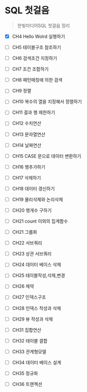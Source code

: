 # SQL 첫걸음

> 한빛미디어SQL 첫걸음 정리
>

- [x] CH4 Hello Wolrd 실행하기
- [ ] CH5 테이블구조 참조하기
- [ ] CH6 검색조건 지정하기
- [ ] CH7 조건 조합하기
- [ ] CH8 패턴매칭에 의한 검색
- [ ] CH9 정렬
- [ ] CH10 복수의 열을 지정해서 정렬하기
- [ ] CH11 결과 행 제한하기 
- [ ] CH12 수치연산 
- [ ] CH13 문자열연산 
- [ ] CH14 날짜연산 
- [ ] CH15 CASE 문으로 데이터 변환하기 
- [ ] CH16 행추가하기 
- [ ] CH17 삭제하기 
- [ ] CH18 데이터 갱신하기
- [ ] CH19 물리삭제와 논리삭제
- [ ] CH20 행개수 구하기
- [ ] CH21 count 이외의 집계함수
- [ ] CH21 그룹화
- [ ] CH22 서브쿼리
- [ ] CH23 상관 서브쿼리
- [ ] CH24 데이터 베이스 삭제
- [ ] CH25 테이블작성,삭제,변경
- [ ] CH26 제약
- [ ] CH27 인덱스구조
- [ ] CH28 인덱스 작성과 삭제
- [ ] CH29 뷰 작성과 삭제
- [ ] CH31 집합연산
- [ ] CH32 테이블 결합
- [ ] CH33 관계형모델
- [ ] CH34 데이터 베이스 설계
- [ ] CH35 정규화
- [ ] CH36 트랜젝션

